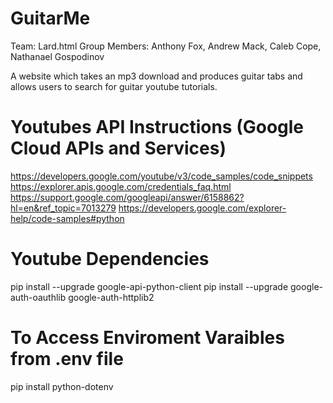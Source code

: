 # GuitarMe

Team: Lard.html
Group Members: Anthony Fox, Andrew Mack, Caleb Cope, Nathanael Gospodinov

A website which takes an mp3 download and produces guitar tabs and allows users to search for guitar youtube tutorials.

# Youtubes API Instructions (Google Cloud APIs and Services)
https://developers.google.com/youtube/v3/code_samples/code_snippets
https://explorer.apis.google.com/credentials_faq.html
https://support.google.com/googleapi/answer/6158862?hl=en&ref_topic=7013279
https://developers.google.com/explorer-help/code-samples#python
# Youtube Dependencies
pip install --upgrade google-api-python-client
pip install --upgrade google-auth-oauthlib google-auth-httplib2

# To Access Enviroment Varaibles from .env file
pip install python-dotenv
